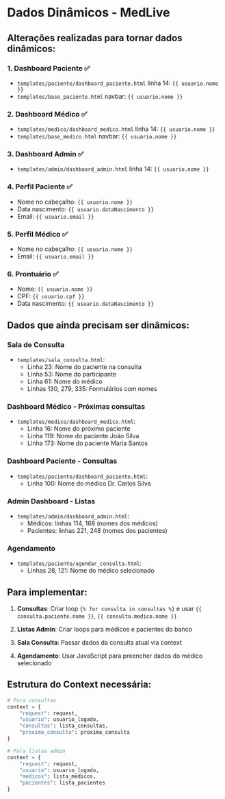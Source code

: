 # Dados Dinâmicos - MedLive

## Alterações realizadas para tornar dados dinâmicos:

### 1. **Dashboard Paciente** ✅
- `templates/paciente/dashboard_paciente.html` linha 14: `{{ usuario.nome }}`
- `templates/base_paciente.html` navbar: `{{ usuario.nome }}`

### 2. **Dashboard Médico** ✅  
- `templates/medico/dashboard_medico.html` linha 14: `{{ usuario.nome }}`
- `templates/base_medico.html` navbar: `{{ usuario.nome }}`

### 3. **Dashboard Admin** ✅
- `templates/admin/dashboard_admin.html` linha 14: `{{ usuario.nome }}`

### 4. **Perfil Paciente** ✅
- Nome no cabeçalho: `{{ usuario.nome }}`
- Data nascimento: `{{ usuario.dataNascimento }}`
- Email: `{{ usuario.email }}`

### 5. **Perfil Médico** ✅
- Nome no cabeçalho: `{{ usuario.nome }}`
- Email: `{{ usuario.email }}`

### 6. **Prontuário** ✅
- Nome: `{{ usuario.nome }}`
- CPF: `{{ usuario.cpf }}`
- Data nascimento: `{{ usuario.dataNascimento }}`

## Dados que ainda precisam ser dinâmicos:

### **Sala de Consulta**
- `templates/sala_consulta.html`:
  - Linha 23: Nome do paciente na consulta
  - Linha 53: Nome do participante
  - Linha 61: Nome do médico
  - Linhas 130, 279, 335: Formulários com nomes

### **Dashboard Médico - Próximas consultas**
- `templates/medico/dashboard_medico.html`:
  - Linha 16: Nome do próximo paciente
  - Linha 119: Nome do paciente João Silva
  - Linha 173: Nome do paciente Maria Santos

### **Dashboard Paciente - Consultas**
- `templates/paciente/dashboard_paciente.html`:
  - Linha 100: Nome do médico Dr. Carlos Silva

### **Admin Dashboard - Listas**
- `templates/admin/dashboard_admin.html`:
  - Médicos: linhas 114, 168 (nomes dos médicos)
  - Pacientes: linhas 221, 248 (nomes dos pacientes)

### **Agendamento**
- `templates/paciente/agendar_consulta.html`:
  - Linhas 28, 121: Nome do médico selecionado

## Para implementar:

1. **Consultas**: Criar loop `{% for consulta in consultas %}` e usar `{{ consulta.paciente.nome }}`, `{{ consulta.medico.nome }}`

2. **Listas Admin**: Criar loops para médicos e pacientes do banco

3. **Sala Consulta**: Passar dados da consulta atual via context

4. **Agendamento**: Usar JavaScript para preencher dados do médico selecionado

## Estrutura do Context necessária:

```python
# Para consultas
context = {
    "request": request,
    "usuario": usuario_logado,
    "consultas": lista_consultas,
    "proxima_consulta": proxima_consulta
}

# Para listas admin  
context = {
    "request": request,
    "usuario": usuario_logado,
    "medicos": lista_medicos,
    "pacientes": lista_pacientes
}
```
